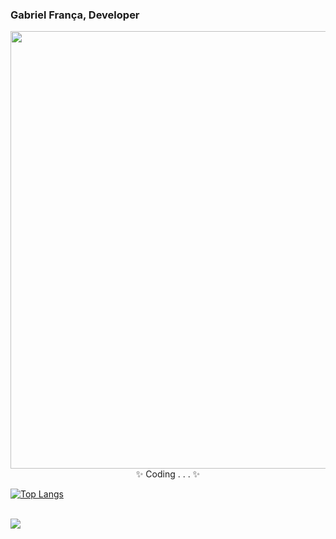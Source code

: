 ### Gabriel França, Developer

<img src="https://github.com/gabrielFrc/gabrielFrc/assets/70562629/046ebad8-3021-44e7-8423-b34c8c0542c5" width="700">

<div align="center">
  ✨ Coding . . . ✨
</div>

[![Top Langs](https://github-readme-stats-git-masterrstaa-rickstaa.vercel.app/api/top-langs/?username=gabrielFrc&&layout=donut-vertical&theme=dracula&exclude_repo=github-readme-stats)](https://github.com/anuraghazra/github-readme-stats)

<br>

<div> 
  <a href="https://www.linkedin.com/in/gabriel-f-82328b214/" target="_blank"><img src="https://img.shields.io/badge/-LinkedIn-%230077B5?style=for-the-badge&logo=linkedin&logoColor=white" target="_blank"></a> 
</div>
